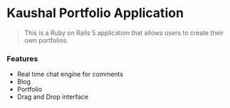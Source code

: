 # Kaushal Portfolio Application

> This is a Ruby on Rails 5 application that allows users to create their own portfolios.

### Features

- Real time chat engine for comments
- Blog
- Portfolio
- Drag and Drop interface
